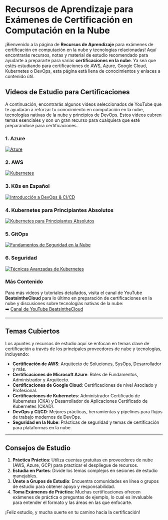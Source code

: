 # Recursos de Aprendizaje para Exámenes de Certificación en Computación en la Nube

¡Bienvenido a la página de **Recursos de Aprendizaje** para exámenes de certificación en computación en la nube y tecnologías relacionadas! Aquí encontrarás recursos, notas y material de estudio recomendado para ayudarte a prepararte para varias **certificaciones en la nube**. Ya sea que estés estudiando para certificaciones de AWS, Azure, Google Cloud, Kubernetes o DevOps, esta página está llena de conocimientos y enlaces a contenido útil.

## Videos de Estudio para Certificaciones

A continuación, encontrarás algunos videos seleccionados de YouTube que te ayudarán a reforzar tu conocimiento en computación en la nube, tecnologías nativas de la nube y principios de DevOps. Estos videos cubren temas esenciales y son un gran recurso para cualquiera que esté preparándose para certificaciones.

### 1. Azure
[![Azure](https://img.youtube.com/vi/ZmQKeiBLANM/0.jpg)](https://www.youtube.com/watch?v=ZmQKeiBLANM&t=688s)
  
### 2. AWS
[![Kubernetes](https://img.youtube.com/vi/W4-gE3Li0Yk/0.jpg)](https://www.youtube.com/watch?v=W4-gE3Li0Yk&t=512s)

### 3. K8s en Español
[![Introducción a DevOps & CI/CD](https://img.youtube.com/vi/mEHGQ9PrPYo/0.jpg)](https://www.youtube.com/watch?v=mEHGQ9PrPYo&t=5579s)

### 4. Kubernetes para Principiantes Absolutos
[![Kubernetes para Principiantes Absolutos](https://img.youtube.com/vi/ipDBBMcSJDM/0.jpg)](https://www.youtube.com/watch?v=ipDBBMcSJDM&t=2976s)

### 5. GitOps
[![Fundamentos de Seguridad en la Nube](https://img.youtube.com/vi/Ui6nlY-MBjo/0.jpg)](https://www.youtube.com/watch?v=Ui6nlY-MBjo&t=1097s)

### 6. Seguridad
[![Técnicas Avanzadas de Kubernetes](https://img.youtube.com/vi/6Zl0BvW0jfE/0.jpg)](https://www.youtube.com/watch?v=6Zl0BvW0jfE&t=3366s)

### Más Contenido

Para más videos y tutoriales detallados, visita el canal de YouTube **BeatsintheCloud** para lo último en preparación de certificaciones en la nube y discusiones sobre tecnologías nativas de la nube:  
➡️ [Canal de YouTube BeatsintheCloud](https://www.youtube.com/@BeatsintheCloud)

---

## Temas Cubiertos

Los apuntes y recursos de estudio aquí se enfocan en temas clave de certificación a través de los principales proveedores de nube y tecnologías, incluyendo:

- **Certificación de AWS**: Arquitecto de Soluciones, SysOps, Desarrollador y más.
- **Certificaciones de Microsoft Azure**: Roles de Fundamentos, Administrador y Arquitecto.
- **Certificaciones de Google Cloud**: Certificaciones de nivel Asociado y Profesional.
- **Certificaciones de Kubernetes**: Administrador Certificado de Kubernetes (CKA) y Desarrollador de Aplicaciones Certificado de Kubernetes (CKAD).
- **DevOps y CI/CD**: Mejores prácticas, herramientas y pipelines para flujos de trabajo modernos de DevOps.
- **Seguridad en la Nube**: Prácticas de seguridad y temas de certificación para plataformas en la nube.

---

## Consejos de Estudio

1. **Práctica Práctica**: Utiliza cuentas gratuitas en proveedores de nube (AWS, Azure, GCP) para practicar el despliegue de recursos.
2. **Estudia en Partes**: Divide los temas complejos en sesiones de estudio manejables.
3. **Únete a Grupos de Estudio**: Encuentra comunidades en línea o grupos de estudio para obtener apoyo y responsabilidad.
4. **Toma Exámenes de Práctica**: Muchas certificaciones ofrecen exámenes de práctica o preguntas de ejemplo, lo cual es invaluable para entender el formato y las áreas en las que enfocarte.

¡Feliz estudio, y mucha suerte en tu camino hacia la certificación!
